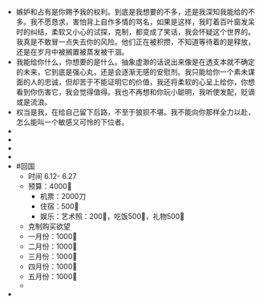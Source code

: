 - 嫉妒和占有是你赐予我的权利。到底是我想要的不多，还是我深知我能给的不多。我不愿恳求，害怕背上自作多情的骂名，如果是这样，我盯着百叶窗发呆时的纠结，柔软又小心的试探，克制，都变成了笑话，我会怀疑这个世界的。我真是不敢冒一点失去你的风险。他们正在被积攒，不知道等待着的是释放，还是在岁月中被搁置被蒸发被干涸。
- 我能给你什么，你想要的是什么。抽象虚渺的话说出来像是在透支本就不确定的未来，它到底是强心丸，还是会逐渐无感的安慰剂。我只能给你一个素未谋面的人的忠诚，但却苦于不能证明它的价值，我还将柔软的心呈上给你，你想看到你伤害它，我会觉得值得。我也不再想和你玩小聪明，我听使发配，贬谪或是流浪。
- 权当是我，在给自己留下后路，不至于狼狈不堪。我不能向你那样全力以赴，怎么能叫一个敏感又可怜的下位者。
-
-
-
-
- #回国
	- 时间 6.12- 6.27
	- 预算：4000🔪
		- 机票：2000刀
		- 住宿：500🔪
		- 娱乐：艺术照：200🔪，吃饭500🔪，礼物500🔪
	- 克制购买欲望
	- 一月份：1000🔪
	- 二月份：1000🔪
	- 三月份：1000🔪
	- 四月份：1000🔪
	- 五月份：1000🔪
	-
-